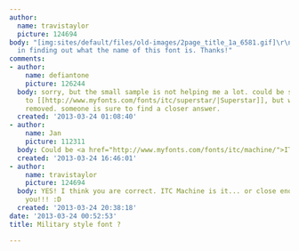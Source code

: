 ```yaml
---
author:
  name: travistaylor
  picture: 124694
body: "[img:sites/default/files/old-images/2page_title_1a_6581.gif]\r\n\r\nNeed help
  in finding out what the name of this font is. Thanks!"
comments:
- author:
    name: defiantone
    picture: 126244
  body: sorry, but the small sample is not helping me a lot. could be something akin
    to [[http://www.myfonts.com/fonts/itc/superstar/|Superstar]], but with the outlining
    removed. someone is sure to find a closer answer.
  created: '2013-03-24 01:08:40'
- author:
    name: Jan
    picture: 112311
  body: Could be <a href="http://www.myfonts.com/fonts/itc/machine/">ITC Machine</a>.
  created: '2013-03-24 16:46:01'
- author:
    name: travistaylor
    picture: 124694
  body: YES! I think you are correct. ITC Machine is it... or close enough. Thank
    you!!! :D
  created: '2013-03-24 20:38:18'
date: '2013-03-24 00:52:53'
title: Military style font ?

---
```

